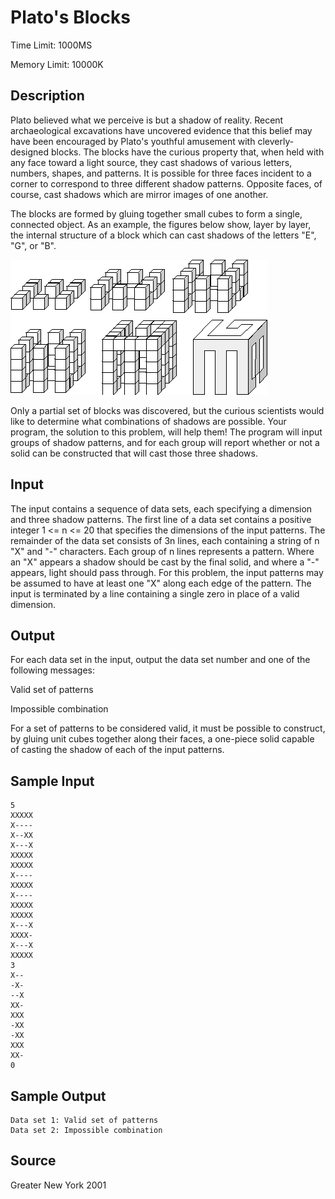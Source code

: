 # Plato's Blocks

Time Limit: 1000MS

Memory Limit: 10000K


## Description

Plato believed what we perceive is but a shadow of reality. Recent archaeological excavations have uncovered evidence that this belief may have been encouraged by Plato's youthful amusement with cleverly-designed blocks. The blocks have the curious property that, when held with any face toward a light source, they cast shadows of various letters, numbers, shapes, and patterns. It is possible for three faces incident to a corner to correspond to three different shadow patterns. Opposite faces, of course, cast shadows which are mirror images of one another.

The blocks are formed by gluing together small cubes to form a single, connected object. As an example, the figures below show, layer by layer, the internal structure of a block which can cast shadows of the letters "E", "G", or "B".

![](block.gif)

Only a partial set of blocks was discovered, but the curious scientists would like to determine what combinations of shadows are possible. Your program, the solution to this problem, will help them! The program will input groups of shadow patterns, and for each group will report whether or not a solid can be constructed that will cast those three shadows.


## Input

The input contains a sequence of data sets, each specifying a dimension and three shadow patterns. The first line of a data set contains a positive integer 1 <= n <= 20 that specifies the dimensions of the input patterns. The remainder of the data set consists of 3n lines, each containing a string of n "X" and "-" characters. Each group of n lines represents a pattern. Where an "X" appears a shadow should be cast by the final solid, and where a "-" appears, light should pass through. For this problem, the input patterns may be assumed to have at least one "X" along each edge of the pattern. The input is terminated by a line containing a single zero in place of a valid dimension.


## Output

For each data set in the input, output the data set number and one of the following messages:

Valid set of patterns

Impossible combination

For a set of patterns to be considered valid, it must be possible to construct, by gluing unit cubes together along their faces, a one-piece solid capable of casting the shadow of each of the input patterns.


## Sample Input

```
5
XXXXX
X----
X--XX
X---X
XXXXX
XXXXX
X----
XXXXX
X----
XXXXX
XXXXX
X---X
XXXX-
X---X
XXXXX
3
X--
-X-
--X
XX-
XXX
-XX
-XX
XXX
XX-
0
```


## Sample Output

```
Data set 1: Valid set of patterns
Data set 2: Impossible combination
```


## Source

Greater New York 2001
